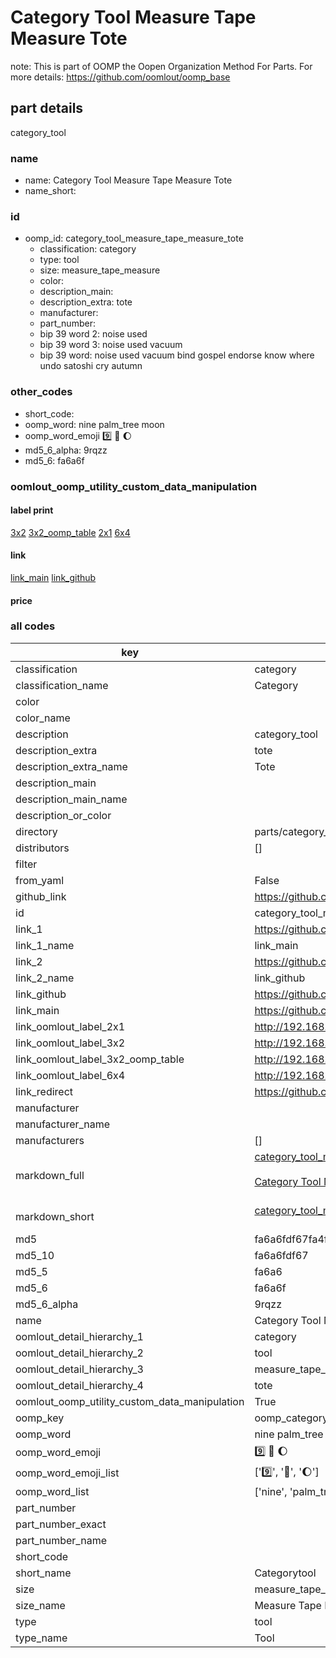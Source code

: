 # Category Tool Measure Tape Measure Tote  

note: This is part of OOMP the Oopen Organization Method For Parts. For more details: https://github.com/oomlout/oomp_base

##  part details
  



category_tool



### name
* name: Category Tool Measure Tape Measure Tote
* name_short: 
### id
* oomp_id: category_tool_measure_tape_measure_tote
  * classification: category
  * type: tool
  * size: measure_tape_measure
  * color: 
  * description_main: 
  * description_extra: tote
  * manufacturer: 
  * part_number: 
  * bip 39 word 2: noise used
  * bip 39 word 3: noise used vacuum
  * bip 39 word: noise used vacuum bind gospel endorse know where undo satoshi cry autumn

### other_codes
* short_code: 
* oomp_word: nine palm_tree moon
* oomp_word_emoji :nine: :palm_tree: :moon:
* md5_6_alpha: 9rqzz
* md5_6: fa6a6f






### oomlout_oomp_utility_custom_data_manipulation
#### label print
[3x2](http://192.168.1.245:1112/?label=oomp%209rqzz)
[3x2_oomp_table](http://192.168.1.108:1112/?label=oomp%209rqzz)
[2x1](http://192.168.1.242:1112/?label=oomp%209rqzz)
[6x4](http://192.168.1.55:1112/?label=oomp%209rqzz)    

#### link

[link_main](https://github.com/oomlout/oomlout_oomp_version_1_messy/tree/main/parts/category_tool_measure_tape_measure_tote) [link_github](https://github.com/oomlout/oomlout_oomp_version_1_messy/tree/main/parts/category_tool_measure_tape_measure_tote)                             

#### price







### all codes 
| key | value |  
| --- | --- |  
| classification | category |  
| classification_name | Category |  
| color |  |  
| color_name |  |  
| description | category_tool |  
| description_extra | tote |  
| description_extra_name | Tote |  
| description_main |  |  
| description_main_name |  |  
| description_or_color |   |  
| directory | parts/category_tool_measure_tape_measure_tote |  
| distributors | [] |  
| filter |  |  
| from_yaml | False |  
| github_link | https://github.com/oomlout/oomlout_oomp_part_src/tree/main/parts/category_tool_measure_tape_measure_tote |  
| id | category_tool_measure_tape_measure_tote |  
| link_1 | https://github.com/oomlout/oomlout_oomp_version_1_messy/tree/main/parts/category_tool_measure_tape_measure_tote |  
| link_1_name | link_main |  
| link_2 | https://github.com/oomlout/oomlout_oomp_version_1_messy/tree/main/parts/category_tool_measure_tape_measure_tote |  
| link_2_name | link_github |  
| link_github | https://github.com/oomlout/oomlout_oomp_version_1_messy/tree/main/parts/category_tool_measure_tape_measure_tote |  
| link_main | https://github.com/oomlout/oomlout_oomp_version_1_messy/tree/main/parts/category_tool_measure_tape_measure_tote |  
| link_oomlout_label_2x1 | http://192.168.1.242:1112/?label=oomp%209rqzz |  
| link_oomlout_label_3x2 | http://192.168.1.245:1112/?label=oomp%209rqzz |  
| link_oomlout_label_3x2_oomp_table | http://192.168.1.108:1112/?label=oomp%209rqzz |  
| link_oomlout_label_6x4 | http://192.168.1.55:1112/?label=oomp%209rqzz |  
| link_redirect | https://github.com/oomlout/oomlout_oomp_version_1_messy/tree/main/parts/category_tool_measure_tape_measure_tote |  
| manufacturer |  |  
| manufacturer_name |  |  
| manufacturers | [] |  
| markdown_full | [category_tool_measure_tape_measure_tote](none)<br>[](none)<br>[Category Tool Measure Tape Measure Tote](none)<br><br> |  
| markdown_short | [category_tool_measure_tape_measure_tote](none)<br><br> |  
| md5 | fa6a6fdf67fa4f7d27326165e13bf4ae |  
| md5_10 | fa6a6fdf67 |  
| md5_5 | fa6a6 |  
| md5_6 | fa6a6f |  
| md5_6_alpha | 9rqzz |  
| name | Category Tool Measure Tape Measure Tote |  
| oomlout_detail_hierarchy_1 | category |  
| oomlout_detail_hierarchy_2 | tool |  
| oomlout_detail_hierarchy_3 | measure_tape_measure |  
| oomlout_detail_hierarchy_4 | tote |  
| oomlout_oomp_utility_custom_data_manipulation | True |  
| oomp_key | oomp_category_tool_measure_tape_measure_tote |  
| oomp_word | nine palm_tree moon |  
| oomp_word_emoji | :nine: :palm_tree: :moon: |  
| oomp_word_emoji_list | [':nine:', ':palm_tree:', ':moon:'] |  
| oomp_word_list | ['nine', 'palm_tree', 'moon'] |  
| part_number |  |  
| part_number_exact |  |  
| part_number_name |  |  
| short_code |  |  
| short_name | Categorytool |  
| size | measure_tape_measure |  
| size_name | Measure Tape Measure |  
| type | tool |  
| type_name | Tool |  
